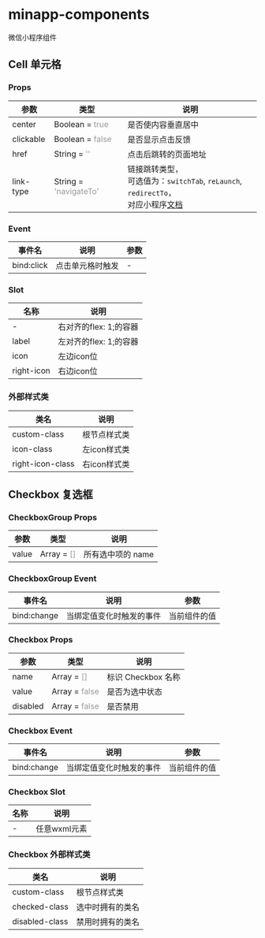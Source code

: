 # minapp-components
微信小程序组件

## Cell 单元格

### Props

| 参数      | 类型                                                   | 说明                                                         |
| --------- | ------------------------------------------------------ | ------------------------------------------------------------ |
| center    | Boolean = <span style="color:#999;">true</span>        | 是否使内容垂直居中                                           |
| clickable | Boolean = <span style="color:#999;">false</span>       | 是否显示点击反馈                                             |
| href      | String = <span style="color:#999;">''</span>           | 点击后跳转的页面地址                                         |
| link-type | String = <span style="color:#999;">'navigateTo'</span> | 链接跳转类型，<br />可选值为：`switchTab`, `reLaunch`, `redirectTo`，<br />对应小程序[文档](https://developers.weixin.qq.com/miniprogram/dev/api/route/wx.switchTab.html "小程序官方文档") |

### Event

| 事件名     | 说明             | 参数 |
| ---------- | ---------------- | ---- |
| bind:click | 点击单元格时触发 | -    |

### Slot

| 名称       | 说明                   |
| ---------- | ---------------------- |
| -          | 右对齐的flex: 1;的容器 |
| label      | 左对齐的flex: 1;的容器 |
| icon       | 左边icon位             |
| right-icon | 右边icon位             |

### 外部样式类

| 类名             | 说明         |
| ---------------- | ------------ |
| custom-class     | 根节点样式类 |
| icon-class       | 左icon样式类 |
| right-icon-class | 右icon样式类 |

## Checkbox 复选框

### CheckboxGroup Props

|参数|类型|说明|
|-|-|-|
|value| Array = <span style="color:#999;">[]</span>|所有选中项的 name|

### CheckboxGroup Event

|事件名|说明|参数|
|-|-|-|
|bind:change|当绑定值变化时触发的事件|当前组件的值|


### Checkbox Props

|参数|类型|说明|
|-|-|-|
|name| Array = <span style="color:#999;">[]</span>|标识 Checkbox 名称|
|value| Array = <span style="color:#999;">false</span>|是否为选中状态|
|disabled| Array = <span style="color:#999;">false</span>|是否禁用|

### Checkbox Event

|事件名|说明|参数|
|-|-|-|
|bind:change|当绑定值变化时触发的事件|当前组件的值|

### Checkbox Slot

|名称|说明|
|-|-|
|-|任意wxml元素|

### Checkbox 外部样式类

|类名|说明|
|-|-|
|custom-class|根节点样式类|
|checked-class|选中时拥有的类名|
|disabled-class|禁用时拥有的类名|
